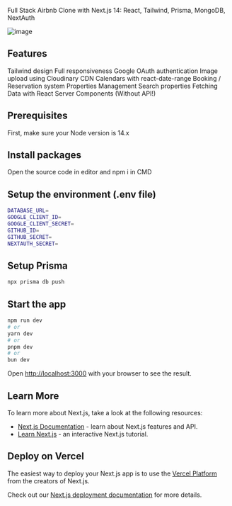 Full Stack Airbnb Clone with Next.js 14: React, Tailwind, Prisma, MongoDB, NextAuth

![image](https://github.com/andrewtch88/airbnb-clone/assets/59404615/46b9c474-18c9-4ece-9e91-026f70e94104)

## Features
Tailwind design
Full responsiveness
Google OAuth authentication
Image upload using Cloudinary CDN
Calendars with react-date-range
Booking / Reservation system
Properties Management
Search properties
Fetching Data with React Server Components (Without API!)

## Prerequisites
First, make sure your Node version is 14.x
## Install packages
Open the source code in editor and npm i in CMD 
## Setup the environment (.env file)
```bash
DATABASE_URL=
GOOGLE_CLIENT_ID=
GOOGLE_CLIENT_SECRET=
GITHUB_ID=
GITHUB_SECRET=
NEXTAUTH_SECRET=
```
## Setup Prisma
```bash
npx prisma db push
```
## Start the app
```bash
npm run dev
# or
yarn dev
# or
pnpm dev
# or
bun dev
```

Open [http://localhost:3000](http://localhost:3000) with your browser to see the result.

## Learn More

To learn more about Next.js, take a look at the following resources:

- [Next.js Documentation](https://nextjs.org/docs) - learn about Next.js features and API.
- [Learn Next.js](https://nextjs.org/learn) - an interactive Next.js tutorial.

## Deploy on Vercel

The easiest way to deploy your Next.js app is to use the [Vercel Platform](https://vercel.com/new?utm_medium=default-template&filter=next.js&utm_source=create-next-app&utm_campaign=create-next-app-readme) from the creators of Next.js.

Check out our [Next.js deployment documentation](https://nextjs.org/docs/deployment) for more details.
